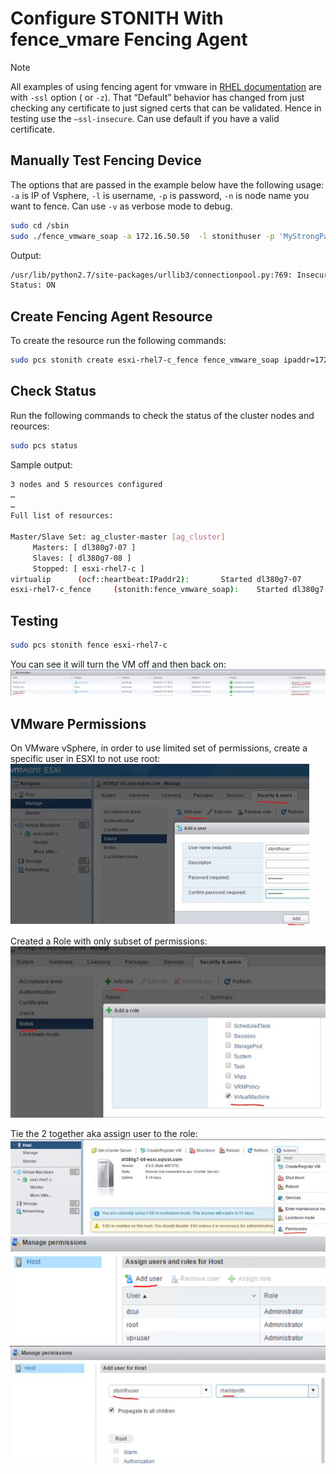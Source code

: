 # Configure STONITH With fence_vmare Fencing Agent

>[!NOTE]
>All examples of using fencing agent for vmware in [RHEL documentation](https://access.redhat.com/solutions/306233) are with `-ssl` option ( or `-z`). That “Default” behavior has changed from just checking any certificate to just signed certs that can be validated. Hence in testing use the `–ssl-insecure`. Can use default if you have a valid certificate.

## Manually Test Fencing Device 

The options that are passed in the example below have the following usage: `-a` is IP of Vsphere, `-l` is username, `-p` is password, `-n` is node name you want to fence. Can use `-v` as verbose mode to debug.

```bash
sudo cd /sbin
sudo ./fence_vmware_soap -a 172.16.50.50  -l stonithuser -p 'MyStrongPassword1!' --ssl-insecure  --action status -n esxi-rhel7-c
```
Output:
```bash
/usr/lib/python2.7/site-packages/urllib3/connectionpool.py:769: InsecureRequestWarning: Unverified HTTPS request is being made. Adding certificate verification is strongly advised. See: https://urllib3.readthedocs.org/en/latest/security.html
Status: ON
```

## Create Fencing Agent Resource

To create the resource run the following commands:
```bash
sudo pcs stonith create esxi-rhel7-c_fence fence_vmware_soap ipaddr=172.16.50.50 ssl_insecure=1 login=stonithuser passwd='MyStrongPassword1!' pcmk_host_list=esxi-rhel7-c
```

## Check Status

Run the following commands to check the status of the cluster nodes and reources:
```bash
sudo pcs status
```
Sample output:
```bash
3 nodes and 5 resources configured
…
…
Full list of resources:

Master/Slave Set: ag_cluster-master [ag_cluster]
     Masters: [ dl380g7-07 ]
     Slaves: [ dl380g7-08 ]
     Stopped: [ esxi-rhel7-c ]
virtualip      (ocf::heartbeat:IPaddr2):       Started dl380g7-07
esxi-rhel7-c_fence     (stonith:fence_vmware_soap):    Started dl380g7-08
```

## Testing

```bash
sudo pcs stonith fence esxi-rhel7-c
```
You can see it will turn the VM off and then back on:
 ![Stonith action](../../../../../../media/features/high-availability/stonith-action.png "Stonith action")

 ## VMware Permissions

On VMware vSphere, in order to use limited set of permissions, create a specific user in ESXI to not use root:
 ![Create user](../../../../../../media/features/high-availability/create-user-vmware.png "Create user")

Created a Role with only subset of permissions:
 ![Create role](../../../../../../media/features/high-availability/create-role-vmware.png "Create role")

Tie the 2 together aka assign user to the role:
 ![Assign user to role](../../../../../../media/features/high-availability/assign-user-to-role-vmware.png "Assign user to role")
 ![Manage permissions](../../../../../../media/features/high-availability/manage-permissions1-vmware.png "Manage permissions")
 ![Manage permissions](../../../../../../media/features/high-availability/manage-permissions2-vmware.png "Manage permissions")